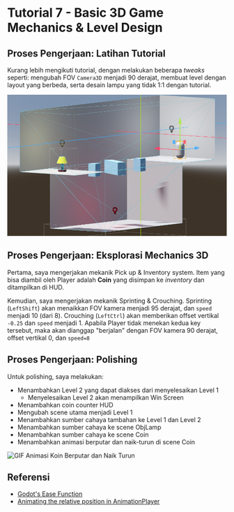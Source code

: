 # Tutorial 7 - Basic 3D Game Mechanics & Level Design

## Proses Pengerjaan: Latihan Tutorial

Kurang lebih mengikuti tutorial, dengan melakukan beberapa *tweaks* seperti:
mengubah FOV `Camera3D` menjadi 90 derajat, membuat level dengan layout yang berbeda,
serta desain lampu yang tidak 1:1 dengan tutorial.

![Foto Hasil Pengerjaan Latihan di Tutorial](docs/latihantutorial.png)

## Proses Pengerjaan: Eksplorasi Mechanics 3D

Pertama, saya mengerjakan mekanik Pick up & Inventory system.
Item yang bisa diambil oleh Player adalah **Coin** yang disimpan ke *inventory* dan ditampilkan di HUD.

Kemudian, saya mengerjakan mekanik Sprinting & Crouching.
Sprinting (`LeftShift`) akan menaikkan FOV kamera menjadi 95 derajat, dan `speed` menjadi 10 (dari 8).
Crouching (`LeftCtrl`) akan memberikan offset vertikal `-0.25` dan `speed` menjadi 1.
Apabila Player tidak menekan kedua key tersebut, maka akan dianggap "berjalan" dengan FOV kamera 90 derajat, offset vertikal 0, dan `speed=8`

## Proses Pengerjaan: Polishing

Untuk polishing, saya melakukan:

- Menambahkan Level 2 yang dapat diakses dari menyelesaikan Level 1
  - Menyelesaikan Level 2 akan menampilkan Win Screen
- Menambahkan coin counter HUD
- Mengubah scene utama menjadi Level 1
- Menambahkan sumber cahaya tambahan ke Level 1 dan Level 2
- Menambahkan sumber cahaya ke scene ObjLamp
- Menambahkan sumber cahaya ke scene Coin
- Menambahkan animasi berputar dan naik-turun di scene Coin

![GIF Animasi Koin Berputar dan Naik Turun](docs/coinanimation.gif)

## Referensi

- [Godot's Ease Function](https://byteatatime.dev/posts/easings/)
- [Animating the relative position in AnimationPlayer](https://www.reddit.com/r/godot/comments/qsqctn/comment/hkfdjlh/)
